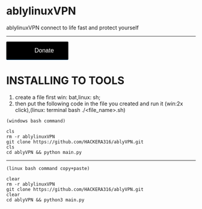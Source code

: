 # ablylinuxVPN
ablylinuxVPN connect to life fast and protect yourself

---
<a style="background: #000000 url(https://donorbox.org/images/red_logo.png) no-repeat 37px;color: #fff;text-decoration: none;font-family: Verdana,sans-serif;display: inline-block;font-size: 16px;padding: 15px 38px;padding-left: 75px;-webkit-border-radius: 2px;-moz-border-radius: 2px;border-radius: 2px;box-shadow: 0 1px 0 0 #1f5a89;text-shadow: 0 1px rgba(0, 0, 0, 0.3);" href="https://donorbox.org/ablyvpn-donation?default_interval=o">Donate</a>

# INSTALLING TO TOOLS
1. create a file first win: bat,linux: sh;
2. then put the following code in the file you created and run it (win:2x click),(linux: terminal bash ./<file_name>.sh)

```shell
(windows bash command)

cls
rm -r ablylinuxVPN
git clone https://github.com/HACKERA316/ablyVPN.git
cls
cd ablyVPN && python main.py
```
---
```shell
(linux bash command copy+paste)

clear
rm -r ablylinuxVPN
git clone https://github.com/HACKERA316/ablyVPN.git
clear
cd ablyVPN && python3 main.py
```
